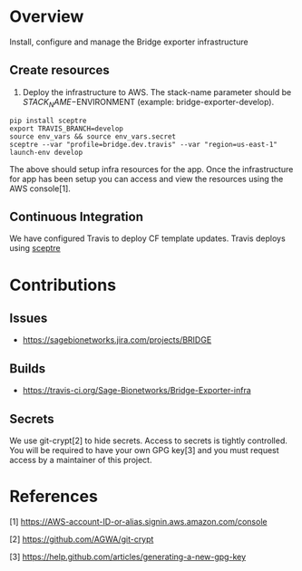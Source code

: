 # Overview
Install, configure and manage the Bridge exporter infrastructure


## Create resources

1. Deploy the infrastructure to AWS.  The stack-name parameter should be $STACK_NAME-$ENVIRONMENT (example: bridge-exporter-develop).

```
pip install sceptre
export TRAVIS_BRANCH=develop
source env_vars && source env_vars.secret
sceptre --var "profile=bridge.dev.travis" --var "region=us-east-1" launch-env develop
```

The above should setup infra resources for the app.  Once the infrastructure for app has been setup
you can access and view the resources using the AWS console[1].


## Continuous Integration
We have configured Travis to deploy CF template updates.  Travis deploys using
[sceptre](https://sceptre.cloudreach.com/latest/about.html)


# Contributions

## Issues
* https://sagebionetworks.jira.com/projects/BRIDGE

## Builds
* https://travis-ci.org/Sage-Bionetworks/Bridge-Exporter-infra

## Secrets
We use git-crypt[2] to hide secrets.  Access to secrets is tightly controlled.  You will be required to
have your own GPG key[3] and you must request access by a maintainer of this project.



# References

[1] https://AWS-account-ID-or-alias.signin.aws.amazon.com/console

[2] https://github.com/AGWA/git-crypt

[3] https://help.github.com/articles/generating-a-new-gpg-key
